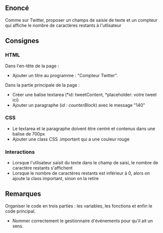 ## Enoncé

Comme sur Twitter, proposer un champs de saisie de texte 
et un compteur qui affiche le nombre de caractères restants à l'utlisateur

## Consignes

### HTML

Dans l'en-tête de  la page :

- Ajouter un titre au programme : "Compteur Twitter".

Dans la partie principale de la page :

- Créer une balise textarea (*id: tweetContent, *placeholder: votre tweet ici)
- Ajouter un paragraphe (*id : counterBlock*) avec le message "140"

### CSS

- Le textarea et le paragraphe doivent être centré et contenus dans une balise de 700px
- Ajouter une class CSS .important qui a une couleur rouge

### Interactions

- Lorsque l'utlisateur saisit du texte dans le champ de saisi, le nombre de caractère restants s'affichent
- Lorsque le nombre de caractères restants est inférieur à 0, alors on ajoute la class important, sinon on la retire

## Remarques

Organiser le code en trois parties : les variables, les fonctions et enfin le code principal.
- Nommer correctement le gestionnaire d'évènements pour qu'il ait un sens.